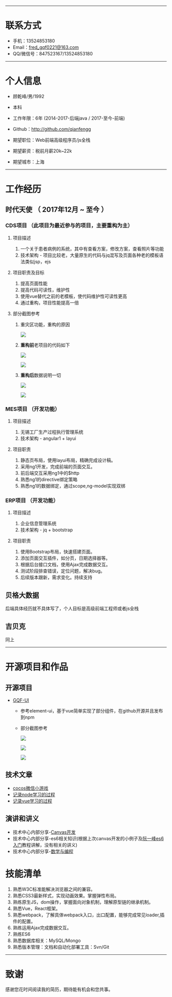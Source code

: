 
---

# 联系方式
- 手机：13524853180
- Email：fred_gqf0221@163.com
- QQ/微信号：847523167/13524853180

---

# 个人信息

 - 顾乾峰/男/1992 
 - 本科
 - 工作年限：6年 (2014-2017-后端java / 2017-至今-前端)
 - Github：http://github.com/qianfengg

 - 期望职位：Web前端高级程序员/js全栈
 - 期望薪资：税前月薪20k~22k
 - 期望城市：上海

---

# 工作经历

## 时代天使 （ 2017年12月 ~ 至今 ）

### CDS项目 （此项目为最近参与的项目，主要重构为主）

1. 项目描述

    1. 一个关于患者病例的系统，其中有查看方案，修改方案，查看照片等功能 
    2. 技术架构 - 项目比较老，大量原生的代码与jq混写及页面各种老的模板语法类似jsp，ejs

2. 项目职责及目标

    1. 提高页面性能
    2. 提高代码可读性，维护性
    3. 使用vue替代之前的老模板，使代码维护性可读性更高
    4. 通过重构，项目性能提高一倍

3. 部分截图参考

    1. 重灾区功能，重构的原因

        ![](./images/cds重构重点之一.png)

    2. **重构前**老项目的代码如下

        ![](./images/cds老项目原先代码-1.png)

        ![](./images/cds老项目原先代码-2.png)

    3. **重构后**数据说明一切   

        ![](./images/cds重构后效果一.png) 

        ![](./images/cds重构后效果二.png) 

### MES项目 （开发功能）

1. 项目描述

    1. 无锡工厂生产过程执行管理系统
    2. 技术架构 - angular1 + layui 

2. 项目职责

    1. 静态页布局，使用layui布局，精确完成设计稿。
    2. 采用ng1开发，完成前端的页面交互。
    3. 前后端交互采用ng1中的$http
    4. 熟悉ng1的directive绑定策略
    5. 熟悉ng1的数据绑定，通过scope,ng-model实现双绑

### ERP项目 （开发功能）

1. 项目描述

    1. 企业信息管理系统
    2. 技术架构 - jq + bootstrap 

2. 项目职责

    1. 使用Bootstrap布局，快速搭建页面。
    2. 添加页面交互插件，如分页，日期选择器等。
    3. 根据后台接口文档，使用Ajax完成数据交互。
    4. 测试阶段排查错误，定位问题，解决bug。
    5. 后续版本跟新，需求变化。持续支持

## 贝格大数据

后端具体经历就不具体写了，个人目标是高级前端工程师或者js全栈

## 吉贝克

同上

---

# 开源项目和作品

## 开源项目

* [GQF-UI](https://github.com/qianfengg/gqf-ui)

    * 参考element-ui，基于vue简单实现了部分组件，在github开源并且发布到npm 
    * 部分截图参考

        ![](./images/gqf-ui效果展示1.jpg)

        ![](./images/gqf-ui效果展示2.jpg)

        ![](./images/gqf-ui效果展示3.jpg)

## 技术文章

- [cocos微信小游戏](https://github.com/qianfengg/Wechat-Game-Training)
- [记录node学习的过程](https://github.com/qianfengg/NODE)
- [记录vue学习的过程](https://github.com/qianfengg/Vue-Learning)

## 演讲和讲义

- 技术中心内部分享-[Canvas开发](./Canvas/Canvas.md)
- 技术中心内部分享-es6相关知识(根据上次canvas开发的小例子及[阮一峰es6入门](http://es6.ruanyifeng.com/)教程讲解，没有相关的讲义)
- 技术中心内部分享-[数学与编程](./数学与编程/数学与编程.md)

# 技能清单

1. 熟悉W3C标准能解决浏览器之间的兼容。
2. 熟悉CSS3最新样式，实现动画效果。掌握弹性布局。
3. 熟练原生JS，dom操作，掌握面向对象机制，理解原型链的继承机制。
4. 熟悉Vue，React框架。
5. 熟悉webpack，了解具体webpack入口，出口配置，能够完成常见loader,插件的配置。
6. 熟练运用Ajax完成数据交互。
7. 熟练ES6
8. 熟悉数据库相关：MySQL/Mongo
9. 熟悉版本管理：文档和自动化部署工具：Svn/Git

---

# 致谢
感谢您花时间阅读我的简历，期待能有机会和您共事。
